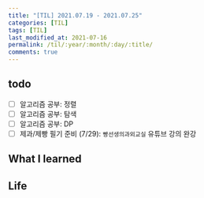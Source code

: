 ```yaml
---
title: "[TIL] 2021.07.19 - 2021.07.25"
categories: [TIL]
tags: [TIL]
last_modified_at: 2021-07-16
permalink: /til/:year/:month/:day/:title/
comments: true
---
```


## todo

- [ ] 알고리즘 공부: 정렬
- [ ] 알고리즘 공부: 탐색
- [ ] 알고리즘 공부: DP
- [ ] 제과/제빵 필기 준비 (7/29): `빵선생의과외교실` 유튜브 강의 완강

## What I learned

## Life
